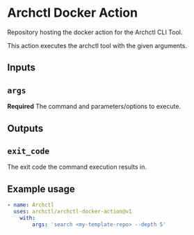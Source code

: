 # Archctl Docker Action

Repository hosting the docker action for the Archctl CLI Tool.

This action executes the archctl tool with the given arguments.

## Inputs

## `args`

**Required** The command and parameters/options to execute.

## Outputs

## `exit_code`

The exit code the command execution results in.

## Example usage

```yaml
- name: Archctl
  uses: archctl/archctl-docker-action@v1
    with:
        args: 'search <my-template-repo> --depth 5'
```
